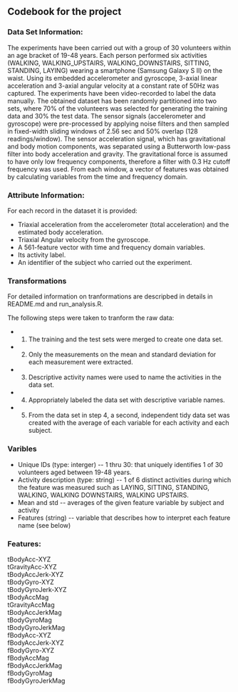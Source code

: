 ## Codebook for the project

### Data Set Information:

The experiments have been carried out with a group of 30 volunteers within an age bracket of 19-48 years. Each person performed six activities (WALKING, WALKING_UPSTAIRS, WALKING_DOWNSTAIRS, SITTING, STANDING, LAYING) wearing a smartphone (Samsung Galaxy S II) on the waist. Using its embedded accelerometer and gyroscope, 3-axial linear acceleration and 3-axial angular velocity at a constant rate of 50Hz was captured. The experiments have been video-recorded to label the data manually. The obtained dataset has been randomly partitioned into two sets, where 70% of the volunteers was selected for generating the training data and 30% the test data. 
The sensor signals (accelerometer and gyroscope) were pre-processed by applying noise filters and then sampled in fixed-width sliding windows of 2.56 sec and 50% overlap (128 readings/window). The sensor acceleration signal, which has gravitational and body motion components, was separated using a Butterworth low-pass filter into body acceleration and gravity. The gravitational force is assumed to have only low frequency components, therefore a filter with 0.3 Hz cutoff frequency was used. From each window, a vector of features was obtained by calculating variables from the time and frequency domain. 

### Attribute Information:

For each record in the dataset it is provided: 
- Triaxial acceleration from the accelerometer (total acceleration) and the estimated body acceleration. 
- Triaxial Angular velocity from the gyroscope. 
- A 561-feature vector with time and frequency domain variables. 
- Its activity label. 
- An identifier of the subject who carried out the experiment.

### Transformations

For detailed information on tranformations are descripbed in details in README.md and run_analysis.R. 

The following steps were taken to tranform the raw data:
- 1. The training and the test sets were merged to create one data set.
- 2. Only the measurements on the mean and standard deviation for each measurement were extracted. 
- 3. Descriptive activity names were used to name the activities in the data set.
- 4. Appropriately labeled the data set with descriptive variable names. 
- 5. From the data set in step 4, a second, independent tidy data set was created with the average of each variable for each activity and each subject.

### Varibles

- Unique IDs (type: interger) -- 1 thru 30: that uniquely identifies 1 of 30 volunteers aged between 19-48 years.
- Activity description (type: string) -- 1 of 6 distinct activities during which the feature was measured such as LAYING, SITTING, STANDING, WALKING, WALKING DOWNSTAIRS, WALKING UPSTAIRS.
- Mean and std -- averages of the given feature variable by subject and activity
- Features (string) -- variable that describes how to interpret each feature name (see below)


### Features:

tBodyAcc-XYZ <br/>
tGravityAcc-XYZ <br/>
tBodyAccJerk-XYZ <br/>
tBodyGyro-XYZ <br/>
tBodyGyroJerk-XYZ <br/>
tBodyAccMag <br/>
tGravityAccMag <br/>
tBodyAccJerkMag <br/>
tBodyGyroMag <br/>
tBodyGyroJerkMag <br/>
fBodyAcc-XYZ <br/>
fBodyAccJerk-XYZ <br/>
fBodyGyro-XYZ <br/>
fBodyAccMag <br/>
fBodyAccJerkMag <br/>
fBodyGyroMag <br/>
fBodyGyroJerkMag <br/>
